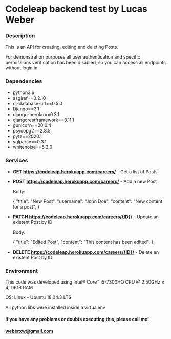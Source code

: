 
# Codeleap backend test by Lucas Weber

### Description
This is an API for creating, editing and deleting Posts.

For demonstration purposes all user authentication and specific permissions verification has been disabled, so you can access all endpoints without login in.


### Dependencies
* python3.6
* asgiref==3.2.10
* dj-database-url==0.5.0
* Django==3.1
* django-heroku==0.3.1
* djangorestframework==3.11.1
* gunicorn==20.0.4
* psycopg2==2.8.5
* pytz==2020.1
* sqlparse==0.3.1
* whitenoise==5.2.0


### Services

* **GET https://codeleap.herokuapp.com/careers/** - Get a list of Posts

* **POST https://codeleap.herokuapp.com/careers/** - Add a new Post

    Body:

    {
        "title": "New Post",
        "username": "John Doe",
        "content": "New content for a post",
    }

* **PATCH https://codeleap.herokuapp.com/careers/{ID}/** - Update an existent Post by ID

    Body:

    {
        "title": "Edited Post",
        "content": "This content has been edited",
    }

* **DELETE https://codeleap.herokuapp.com/careers/{ID}/** - Delete an existent Post by ID


### Environment

This code was developed using Intel® Core™ i5-7300HQ CPU @ 2.50GHz × 4, 16GB RAM

OS: Linux - Ubuntu 18.04.3 LTS

All python libs were installed inside a virtualenv


#### If you have any problems or doubts executing this, please call me!

#### weberxw@gmail.com
